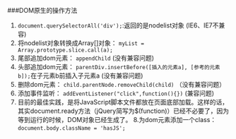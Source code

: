 ###DOM原生的操作方法
1. `document.querySelectorAll('div');`:返回的是nodelist对象 (IE6、IE7不兼容)
2. 将nodelist对象转换成Array[]对象： `myList = Array.prototype.slice.call(a);`
3. 尾部追加dom元素： `appendChild` (没有兼容问题) 
4. 头部追加dom元素： `parentDiv.insertBefore([插入的元素a], [参考的元素b]);`在子元素b前插入子元素a (没有兼容问题)
5. 删除dom元素： `child.parentNode.removeChild(child)` （没有兼容问题）
6. 添加事件监听： `addEventListener("click",function(){})` (兼容问题)
7. 目前的最佳实践，是将JavaScript脚本文件都放在页面底部加载。这样的话，其实document.ready方法（jQuery简写为$(function)）已经不必要了，因为等到运行的时候，DOM对象已经生成了。
8.为dom元素添加一个class： `document.body.className = 'hasJS';`